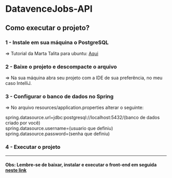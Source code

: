 # DatavenceJobs-API


## Como executar o projeto?

### 1 - Instale em sua máquina o PostgreSQL

=> Tutorial da Marta Talita para ubuntu: <a href="youtube.com/watch?v=LYgQW4a_anA">Aqui</a>


### 2 - Baixe o projeto e descompacte o arquivo

=> Na sua máquina abra seu projeto com a IDE de sua preferência, no meu caso IntelliJ.


### 3 - Configurar o banco de dados no Spring

=> No arquivo resources/application.properties alterar o seguinte:

spring.datasource.url=jdbc:postgresql://localhost:5432/(banco de dados criado por você) <br/>
spring.datasource.username=(usuario que definiu) <br/>
spring.datasource.password=(senha que definiu) <br/>


### 4 - Executar o projeto

<hr style="width: 100%"/>

#### Obs: Lembre-se de baixar, instalar e executar o front-end em seguida <a href="https://github.com/charles-bezerra/DatavenceJobs-Front/">neste link</a>

